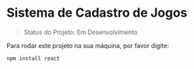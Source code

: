 # Sistema de Cadastro de Jogos

> Status do Projeto: Em Desenvolvimento

Para rodar este projeto na sua máquina, por favor digite:

```
npm install react
```

